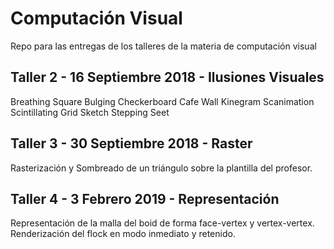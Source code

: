 # Computación Visual

Repo para las entregas de los talleres de la materia de computación visual

## Taller 2 - 16 Septiembre 2018 - Ilusiones Visuales

Breathing Square
Bulging Checkerboard
Cafe Wall
Kinegram Scanimation
Scintillating Grid
Sketch Stepping Seet

## Taller 3 - 30 Septiembre 2018 - Raster

Rasterización y Sombreado de un triángulo sobre la plantilla del profesor.

## Taller 4 - 3 Febrero 2019 - Representación

Representación de la malla del boid de forma face-vertex y vertex-vertex.
Renderización del flock en modo inmediato y retenido.

